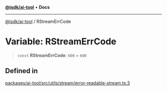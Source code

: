 [**@isdk/ai-tool**](../README.md) • **Docs**

***

[@isdk/ai-tool](../globals.md) / RStreamErrCode

# Variable: RStreamErrCode

> `const` **RStreamErrCode**: `600` = `600`

## Defined in

[packages/ai-tool/src/utils/stream/error-readable-stream.ts:3](https://github.com/isdk/ai-tool.js/blob/fe6b47f429fb128627d2210e367fa914b891d314/src/utils/stream/error-readable-stream.ts#L3)
